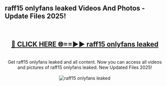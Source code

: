 <h2>raff15 onlyfans leaked Videos And Photos - Update Files 2025!</h2>
<br>
<div align="center">
<h2><a href="https://linkcuts.com/hfmhzwbr" rel="nofollow">🔴 CLICK HERE 🌐==►► raff15 onlyfans leaked</a></h2>
<br>
Get raff15 onlyfans leaked and all content. Now you can access all videos and pictures of raff15 onlyfans leaked. New Updated Files 2025!
<br>
<br>
<a href="https://linkcuts.com/hfmhzwbr" rel="nofollow" data-target="animated-image.originalLink"><img src="https://i.ibb.co.com/WyWwxjT/player-gif2.gif" alt="raff15 onlyfans leaked" style="max-width: 100%; display: inline-block;" data-target="animated-image.originalImage"></a>
</div>
<br>